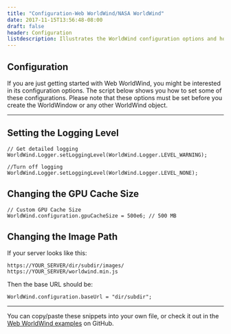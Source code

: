 ```yaml
---
title: "Configuration-Web WorldWind/NASA WorldWind"
date: 2017-11-15T13:56:48-08:00
draft: false
header: Configuration
listdescription: Illustrates the WorldWind configuration options and how to set them.
---
```


## Configuration

If you are just getting started with Web WorldWind, you might be interested in its configuration options. The script
below shows you how to set some of these configurations. Please note that these options must be set
before you create the WorldWindow or any other WorldWind object.

---

## Setting the Logging Level

    // Get detailed logging
    WorldWind.Logger.setLoggingLevel(WorldWind.Logger.LEVEL_WARNING);

    //Turn off logging
    WorldWind.Logger.setLoggingLevel(WorldWind.Logger.LEVEL_NONE);

## Changing the GPU Cache Size

    // Custom GPU Cache Size
    WorldWind.configuration.gpuCacheSize = 500e6; // 500 MB

## Changing the Image Path

If your server looks like this:

    https://YOUR_SERVER/dir/subdir/images/
    https://YOUR_SERVER/worldwind.min.js

Then the base URL should be:

    WorldWind.configuration.baseUrl = "dir/subdir";

---

You can copy/paste these snippets into your own file, or check it out in the [Web WorldWind examples](https://github.com/NASAWorldWind/WebWorldWind/tree/develop/examples)
on GitHub.